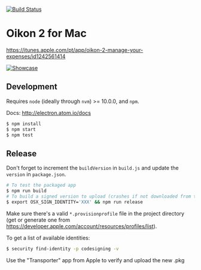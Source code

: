 [![Build Status](https://travis-ci.org/BrunoBernardino/Oikon2-Mac.svg?branch=master)](https://travis-ci.org/BrunoBernardino/Oikon2-Mac)

# Oikon 2 for Mac

https://itunes.apple.com/pt/app/oikon-2-manage-your-expenses/id1242561414

[![Showcase](https://cloud.githubusercontent.com/assets/1239616/26329899/3c987998-3f41-11e7-885f-5e8726366712.png)](https://github.com/BrunoBernardino/Oikon2-Mac/issues/1)

## Development

Requires `node` (ideally through `nvm`) >= 10.0.0, and `npm`.

Docs: http://electron.atom.io/docs

```bash
$ npm install
$ npm start
$ npm test
```

## Release

Don't forget to increment the `buildVersion` in `build.js` and update the `version` in `package.json`.

```bash
# To test the packaged app
$ npm run build
# To build a signed version to upload (crashes if not downloaded from the App Store)
$ export OSX_SIGN_IDENTITY='XXX' && npm run release
```

Make sure there's a valid `*.provisionprofile` file in the project directory (get or generate one from https://developer.apple.com/account/resources/profiles/list).

To get a list of available identities:
```bash
$ security find-identity -p codesigning -v
```

Use the "Transporter" app from Apple to verify and upload the new .pkg
